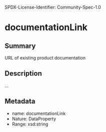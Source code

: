SPDX-License-Identifier: Community-Spec-1.0

# documentationLink

## Summary

URL of existing product documentation

## Description

...

## Metadata

- name: documentationLink
- Nature: DataProperty
- Range: xsd:string
